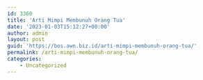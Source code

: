 ```yaml
---
id: 3360
title: 'Arti Mimpi Membunuh Orang Tua'
date: '2023-01-03T15:12:27+00:00'
author: admin
layout: post
guid: 'https://bos.awn.biz.id/arti-mimpi-membunuh-orang-tua/'
permalink: /arti-mimpi-membunuh-orang-tua/
categories:
    - Uncategorized
---
```


